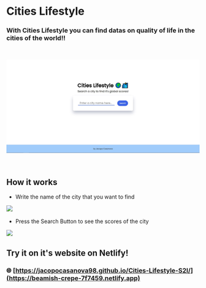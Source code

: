 # Cities Lifestyle 

### With Cities Lifestyle you can find datas on quality of life in the cities of the world!!

&nbsp;

<img src="https://github.com/JacopoCasanova98/Cities-Lifestyle/blob/main/src/github-img/Home.JPG" width="900"/> 

&nbsp;

## How it works


* Write the name of the city that you want to find &nbsp; &nbsp;
&nbsp;
<img src="https://github.com/JacopoCasanova98/Cities-Lifestyle-S2I/blob/main/assets/readme-img/City.JPG" width="700"/>  


* Press the Search Button to see the scores of the city &nbsp; &nbsp; 
&nbsp;
<img src="https://github.com/JacopoCasanova98/Cities-Lifestyle-S2I/blob/main/assets/readme-img/Results.JPG" width="600"/>


## Try it on it's website on Netlify!
### 🌐 [https://jacopocasanova98.github.io/Cities-Lifestyle-S2I/](https://beamish-crepe-7f7459.netlify.app)
